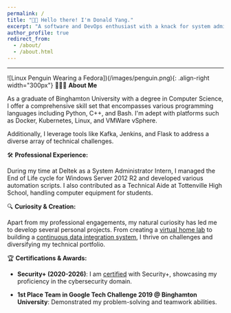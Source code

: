 ```yaml
---
permalink: /
title: "👋🏼 Hello there! I'm Donald Yang."
excerpt: "A software and DevOps enthusiast with a knack for system administration and data integration."
author_profile: true
redirect_from: 
  - /about/
  - /about.html
---
```


---
![Linux Penguin Wearing a Fedora])(/images/penguin.png){: .align-right width="300px"}
👨🏻‍💻 **About Me**

As a graduate of Binghamton University with a degree in Computer Science, I offer a comprehensive skill set that encompasses various programming languages including Python, C++, and Bash. I'm adept with platforms such as Docker, Kubernetes, Linux, and VMWare vSphere.

Additionally, I leverage tools like Kafka, Jenkins, and Flask to address a diverse array of technical challenges.

🛠️ **Professional Experience:**

During my time at Deltek as a System Administrator Intern, I managed the End of Life cycle for Windows Server 2012 R2 and developed various automation scripts. I also contributed as a Technical Aide at Tottenville High School, handling computer equipment for students.

🔍 **Curiosity & Creation:** 

Apart from my professional engagements, my natural curiosity has led me to develop several personal projects. From creating a [virtual home lab](https://github.com/dyang21/Virtual-HomeLab) to building a [continuous data integration system](https://github.com/dyang21/Continuous-Data-Integration-System), I thrive on challenges and diversifying my technical portfolio.

🏆 **Certifications & Awards:**

- **Security+ (2020-2026)**: I am [certified](https://www.credly.com/badges/2303fc55-39c7-4af1-a53e-553e16bd6107/linked_in_profile) with Security+, showcasing my proficiency in the cybersecurity domain.
  
- **1st Place Team in Google Tech Challenge 2019 @ Binghamton University**: Demonstrated my problem-solving and teamwork abilities.